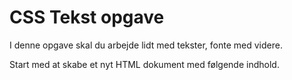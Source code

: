 # CSS Tekst opgave

I denne opgave skal du arbejde lidt med tekster, fonte med videre.

Start med at skabe et nyt HTML dokument med følgende indhold.

```html
```